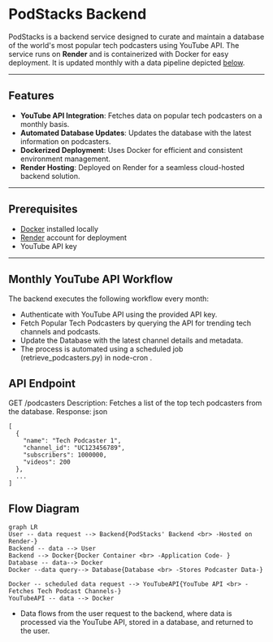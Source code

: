 # PodStacks Backend

PodStacks is a backend service designed to curate and maintain a database of the world's most popular tech podcasters using YouTube API. The service runs on **Render** and is containerized with Docker for easy deployment. It is updated monthly with a data pipeline depicted [below](https://github.com/optimak/podstack-backend?tab=readme-ov-file#flow--diagram).

---

## Features

- **YouTube API Integration**: Fetches data on popular tech podcasters on a monthly basis.
- **Automated Database Updates**: Updates the database with the latest information on podcasters.
- **Dockerized Deployment**: Uses Docker for efficient and consistent environment management.
- **Render Hosting**: Deployed on Render for a seamless cloud-hosted backend solution.

---

## Prerequisites

- [Docker](https://www.docker.com/) installed locally
- [Render](https://render.com/) account for deployment
- YouTube API key

---


## Monthly YouTube API Workflow
The backend executes the following workflow every month:

- Authenticate with YouTube API using the provided API key.
- Fetch Popular Tech Podcasters by querying the API for trending tech channels and podcasts.
- Update the Database with the latest channel details and metadata.
- The process is automated using a scheduled job (retrieve_podcasters.py) in node-cron .

## API Endpoint
GET /podcasters
Description: Fetches a list of the top tech podcasters from the database.
Response:
json
```
[
  {
    "name": "Tech Podcaster 1",
    "channel_id": "UC123456789",
    "subscribers": 1000000,
    "videos": 200
  },
  ...
]
```

## Flow  Diagram 

```mermaid
graph LR
User -- data request --> Backend{PodStacks' Backend <br> -Hosted on Render-}
Backend -- data --> User
Backend --> Docker{Docker Container <br> -Application Code- }
Database -- data--> Docker
Docker --data query--> Database{Database <br> -Stores Podcaster Data-}

Docker -- scheduled data request --> YouTubeAPI{YouTube API <br> -Fetches Tech Podcast Channels-}
YouTubeAPI -- data --> Docker
```

- Data flows from the user request to the backend, where data is processed via the YouTube API, stored in a database, and returned to the user.

